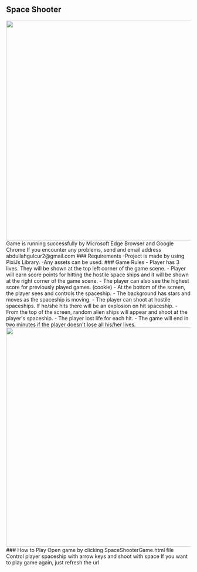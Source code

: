 ## Space Shooter
<img src="images/spaceshooter1.png" width = "599" height = "599">
Game is running successfully by Microsoft Edge Browser and Google Chrome
If you encounter any problems, send and email address abdullahgulcur2@gmail.com
### Requirements
-Project is made by using PixiJs Library.
-Any assets can be used.
### Game Rules
-	Player has 3 lives. They will be shown at the top left corner of the game scene.
-	Player will earn score points for hitting the hostile space ships and it will be shown at the right corner of the game scene.
-	The player can also see the highest score for previously played games. (cookie) 
-	At the bottom of the screen, the player sees and controls the spaceship.
-	The background has stars and moves as the spaceship is moving.
-	The player can shoot at hostile spaceships. If he/she hits there will be an explosion on hit spaceship.
-	From the top of the screen, random alien ships will appear and shoot at the player's spaceship.
-	The player lost life for each hit.
-	The game will end in two minutes if the player doesn't lose all his/her lives.
<img src="images/spaceshooter2.png" width = "595" height = "598">
### How to Play
Open game by clicking SpaceShooterGame.html file
Control player spaceship with arrow keys and shoot with space
If you want to play game again, just refresh the url
